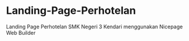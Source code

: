 # Landing-Page-Perhotelan
Landing Page Perhotelan SMK Negeri 3 Kendari menggunakan Nicepage Web Builder
